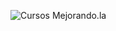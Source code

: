 ![Cursos Mejorando.la](https://raw.github.com/mejorandolaclase/mejorandocurso/master/timelinecursos.jpg)

